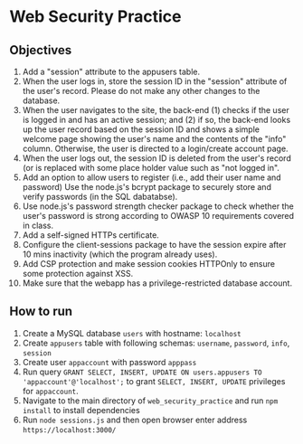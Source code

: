 # Web Security Practice
## Objectives

1. Add a "session" attribute to the appusers table.
2. When the user logs in, store the session ID in the "session" attribute of the user's record.  Please do not make any other changes to the database.
3. When the user navigates to the site, the back-end (1) checks if the user is logged in and has an active session; and (2) if so, the back-end looks up the user record based on the session ID and shows a simple welcome page showing the user's name and the contents of the "info" column.   Otherwise, the user is directed to a login/create account page.
4. When the user logs out, the session ID is deleted from the user's record (or is replaced with some place holder value such as "not logged in".
5. Add an option to allow users to register (i.e., add their user name and password)
Use the node.js's bcrypt package to securely store and verify passwords (in the SQL dabatabse). 
6. Use node.js's password strength checker package to check whether the user's password is strong according to OWASP 10 requirements covered in class.
7. Add a self-signed HTTPs certificate.
8. Configure the client-sessions package to have the session expire after 10 mins inactivity (which the program already uses).
9. Add CSP protection and make session cookies HTTPOnly to ensure some protection against XSS.
10. Make sure that the webapp has a privilege-restricted database account.

## How to run
1. Create a MySQL database `users` with hostname: `localhost`
2. Create `appusers` table with following schemas: `username`, `password`, `info`, `session`
3. Create user `appaccount` with password `apppass`
4. Run query `GRANT SELECT, INSERT, UPDATE ON users.appusers TO 'appaccount'@'localhost';`
to grant `SELECT, INSERT, UPDATE` privileges for `appaccount`.
5. Navigate to the main directory of `web_security_practice` and run `npm install` to install dependencies
6. Run `node sessions.js` and then open browser enter address `https://localhost:3000/` 
